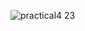 ![practical4 23](https://cloud.githubusercontent.com/assets/16960568/13329427/cb17e654-dc19-11e5-89b0-71f3433f8553.JPG)
